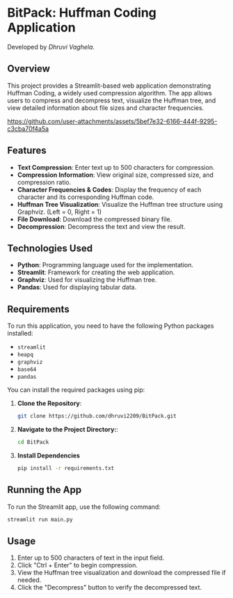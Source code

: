 # BitPack: Huffman Coding Application
Developed by _Dhruvi Vaghela_.

## Overview

This project provides a Streamlit-based web application demonstrating Huffman Coding, a widely used compression algorithm. The app allows users to compress and decompress text, visualize the Huffman tree, and view detailed information about file sizes and character frequencies.

https://github.com/user-attachments/assets/5bef7e32-6166-444f-9295-c3cba70f4a5a

## Features

- **Text Compression**: Enter text up to 500 characters for compression.
- **Compression Information**: View original size, compressed size, and compression ratio.
- **Character Frequencies & Codes**: Display the frequency of each character and its corresponding Huffman code.
- **Huffman Tree Visualization**: Visualize the Huffman tree structure using Graphviz. (Left = 0, Right = 1)
- **File Download**: Download the compressed binary file.
- **Decompression**: Decompress the text and view the result.

## Technologies Used

- **Python**: Programming language used for the implementation.
- **Streamlit**: Framework for creating the web application.
- **Graphviz**: Used for visualizing the Huffman tree.
- **Pandas**: Used for displaying tabular data.



## Requirements

To run this application, you need to have the following Python packages installed:

- `streamlit`
- `heapq`
- `graphviz`
- `base64`
- `pandas`

You can install the required packages using pip:


1. **Clone the Repository**:
   ```bash
   git clone https://github.com/dhruvi2209/BitPack.git
   
2. **Navigate to the Project Directory:**:
   ```bash
   cd BitPack

3. **Install Dependencies**
    ```bash
    pip install -r requirements.txt

## Running the App
To run the Streamlit app, use the following command:
  ```bash
  streamlit run main.py
```

## Usage
1. Enter up to 500 characters of text in the input field.
2. Click "Ctrl + Enter" to begin compression.
3. View the Huffman tree visualization and download the compressed file if needed.
4. Click the "Decompress" button to verify the decompressed text.
